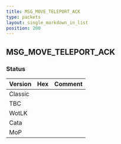 ```yaml
---
title: MSG_MOVE_TELEPORT_ACK
type: packets
layout: single_markdown_in_list
position: 200
---
```


## MSG_MOVE_TELEPORT_ACK

### Status

Version | Hex | Comment
---------- | ---------- | ---------- 
Classic |  |  
TBC |  |  
WotLK |  |  
Cata |  |  
MoP |  |  